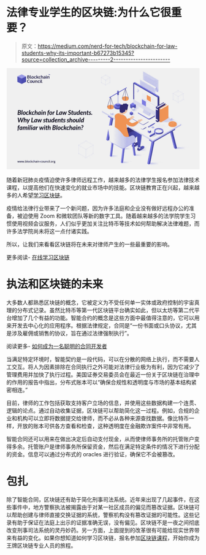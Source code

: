 # 法律专业学生的区块链:为什么它很重要？

> 原文：<https://medium.com/nerd-for-tech/blockchain-for-law-students-why-its-important-b67273b15345?source=collection_archive---------2----------------------->

![](img/28278330d40d54a0e47d5b37f76c4c7b.png)

随着新冠肺炎疫情迫使许多律师远程工作，越来越多的法律学生报名参加法律技术课程，以提高他们在快速变化的就业市场中的技能。区块链教育正在兴起，越来越多的人希望[学习区块链](https://www.blockchain-council.org/blockchain/how-can-a-newbie-start-learning-about-blockchain/)。

疫情给法律行业带来了一个新问题，因为许多法庭和企业没有做好远程办公的准备，被迫使用 Zoom 和微软团队等新的数字工具。随着越来越多的法学院学生习惯使用视频会议服务，人们似乎更加关注比特币等技术如何帮助解决法律难题，而许多法学院尚未将这一点付诸实践。

所以，让我们来看看区块链将在未来对律师产生的一些最重要的影响。

更多阅读- [在线学习区块链](https://www.blockchain-council.org/online-training/)

# 执法和区块链的未来

大多数人都熟悉区块链的概念，它被定义为不受任何单一实体或政府控制的宇宙真理的分布式记录。虽然比特币等第一代区块链平台确实如此，但以太坊等第二代平台增加了几个有益的功能。智能合约的概念是这些方面中最值得注意的，它可以用来开发去中心化的应用程序。根据法律规定，合同是“一份书面或口头协议，尤其是涉及雇佣或销售的协议，旨在通过法律强制执行”。

阅读更多- [如何成为一名聪明的合同开发者](https://www.blockchain-council.org/certifications/certified-smart-contract-developer/)

当满足特定环境时，智能契约是一段代码，可以在分散的网络上执行，而不需要人工交互。将人为因素排除在合同执行之外可能对法律行业极为有利，因为它减少了管理费用并加快了执行过程。美国证券交易委员会在最近一份关于区块链在治理中的作用的报告中指出，分布式账本可以“确保合规性和透明度与市场的基本结构紧密相连。”

目前，律师的工作包括获取支持客户立场的信息，并使用这些数据构建一个连贯、逻辑的论点。通过自动收集证据，区块链可以帮助简化这一过程。例如，合规的企业和机构可以立即将数据提交给律师，而不必从各种来源查找数据。像比特币一样，开放的账本可供各方查看和检查，这种透明度在金融欺诈案件中非常有用。

智能合同还可以用来在做出决定后自动支付现金，从而使律师事务所的托管账户变得多余。托管账户是律师事务所保留资金，然后在满足特定条件的情况下进行分配的资金。信息可以通过分布式的 oracles 进行验证，确保它不会被篡改。

# 包扎

除了智能合同，区块链还有助于简化刑事司法系统。近年来出现了几起事件，在这些事件中，地方警察执法被揭露由于对某一社区成员的偏见而篡改证据。区块链可以帮助创建与律师直接交换证据的系统，警察机构没有篡改证据的可能性。这些记录有助于保证在法庭上出示的证据准确无误，没有偏见。区块链不是一夜之间彻底改变刑事司法系统的灵丹妙药。另一方面，上面提到的改革很有可能给现实世界带来有益的变化。如果你想知道如何学习区块链，报名参加[区块链课程](https://www.blockchain-council.org/blockchain-certification/)，开始你成为王牌区块链专业人员的旅程。